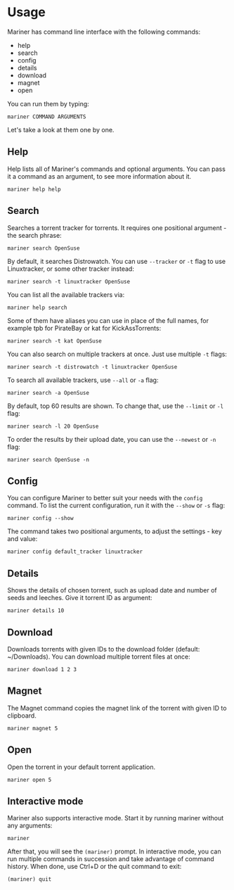 # Usage
Mariner has command line interface with the following commands:
- help
- search
- config
- details
- download
- magnet
- open

You can run them by typing:

`mariner COMMAND ARGUMENTS`

Let's take a look at them one by one.

## Help
Help lists all of Mariner's commands and optional arguments. You can pass it a command as an argument, to see more information about it.

`mariner help help`

## Search
Searches a torrent tracker for torrents. It requires one positional argument - the search phrase:

`mariner search OpenSuse`

By default, it searches Distrowatch. You can use `--tracker` or `-t` flag to use Linuxtracker, or some other tracker instead:

`mariner search -t linuxtracker OpenSuse`

You can list all the available trackers via:

`mariner help search`

Some of them have aliases you can use in place of the full names, for example tpb for PirateBay or kat for KickAssTorrents:

`mariner search -t kat OpenSuse`

You can also search on multiple trackers at once. Just use multiple `-t` flags:

`mariner search -t distrowatch -t linuxtracker OpenSuse`

To search all available trackers, use `--all` or `-a` flag:

`mariner search -a OpenSuse`

By default, top 60 results are shown. To change that, use the `--limit` or `-l` flag:

`mariner search -l 20 OpenSuse`

To order the results by their upload date, you can use the `--newest` or `-n` flag:

`mariner search OpenSuse -n`

## Config
You can configure Mariner to better suit your needs with the `config` command. To list the current configuration, run it with the `--show` or `-s` flag:

`mariner config --show`

The command takes two positional arguments, to adjust the settings - key and value:

`mariner config default_tracker linuxtracker`

## Details
Shows the details of chosen torrent, such as upload date and number of seeds and leeches. Give it torrent ID as argument:

`mariner details 10`

## Download
Downloads torrents with given IDs to the download folder (default: ~/Downloads). You can download multiple torrent files at once:

`mariner download 1 2 3`

## Magnet
The Magnet command copies the magnet link of the torrent with given ID to clipboard.

`mariner magnet 5`

## Open
Open the torrent in your default torrent application.

`mariner open 5`

## Interactive mode
Mariner also supports interactive mode. Start it by running mariner without any arguments:

`mariner`

After that, you will see the `(mariner)` prompt. In interactive mode, you can run multiple commands in succession and take advantage of command history. When done, use Ctrl+D or the quit command to exit:

`(mariner) quit`
